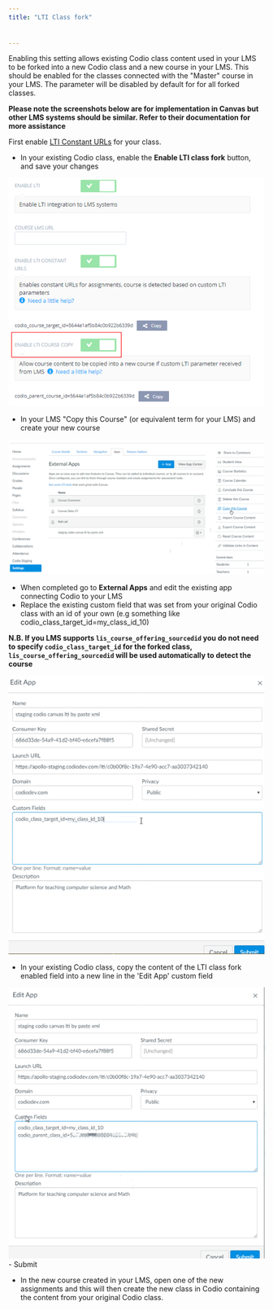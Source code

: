```yaml
---
title: "LTI Class fork"


---
```

Enabling this setting allows existing Codio class content used in your LMS to be forked into a new Codio class and a new course in your LMS. This should be enabled for the classes connected with the "Master" course in your LMS. The parameter will be disabled by default for for all forked classes.

**Please note the screenshots below are for implementation in Canvas but other LMS systems should be similar. Refer to their documentation for more assistance**

First enable [LTI Constant URLs](/classes/lti/lti1_0/lticonstanturl) for your class.

- In your existing Codio class, enable the **Enable LTI class fork** button, and save your changes

<img alt="Enable Class fork field" src="/img/lti/enable_class_fork.png" class="simple"/>

- In your LMS "Copy this Course" (or equivalent term for your LMS) and create your new course

<img alt="Copy LMS Course" src="/img/lti/copy_course.png" class="simple"/>

- When completed go to **External Apps** and edit the existing app connecting Codio to your LMS
- Replace the existing custom field that was set from your original Codio class with an id of your own (e.g something like codio_class_target_id=my_class_id_10)

**N.B. If you LMS supports `lis_course_offering_sourcedid` you do not need to specify `codio_class_target_id` for the forked class, `lis_course_offering_sourcedid` will be used automatically to detect the course**

<img alt="Class fork id" src="/img/lti/fork_class_id.png" class="simple"/>

- In your existing Codio class, copy the content of the LTI class fork enabled field into a new line in the 'Edit App' custom field
<img alt="Parent Class ID" src="/img/lti/parent_class.png" class="simple"/>
- Submit

- In the new course created in your LMS, open one of the new assignments and this will then create the new class in Codio containing the content from your original Codio class.


